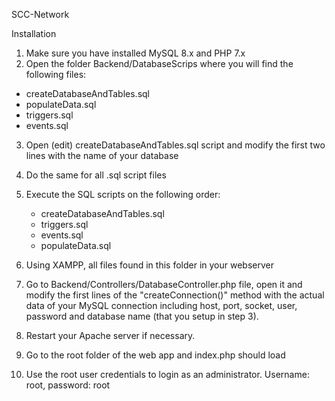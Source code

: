 SCC-Network

Installation

1. Make sure you have installed MySQL 8.x and  PHP 7.x
2. Open the folder Backend/DatabaseScrips where you will find the following files:
* createDatabaseAndTables.sql
* populateData.sql
* triggers.sql
* events.sql
3. Open (edit) createDatabaseAndTables.sql script and modify the first two lines with the name of your database 
4. Do the same for all .sql script files 
5. Execute the SQL scripts on the following order:
    * createDatabaseAndTables.sql
    * triggers.sql
    * events.sql
    * populateData.sql

6. Using XAMPP, all files found in this folder in your webserver
7. Go to Backend/Controllers/DatabaseController.php file, open it and modify the first lines of the "createConnection()" method with the actual data of your MySQL connection including host, port, socket, user, password and database name (that you setup in step 3).
8. Restart your Apache server if necessary.
9. Go to the root folder of the web app and index.php should load
10. Use the root user credentials to login as an administrator. Username: root, password: root
